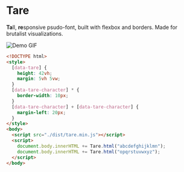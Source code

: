 # Tare

<b>Ta</b>ll, <b>re</b>sponsive psudo-font, built with flexbox and borders.
Made for brutalist visualizations.

<img src="/demo.gif" alt="Demo GIF">

```html
<!DOCTYPE html>
<style>
  [data-tare] {
    height: 42vh;
    margin: 5vh 5vw;
  }
  [data-tare-character] * {
    border-width: 10px;
  }
  [data-tare-character] + [data-tare-character] {
    margin-left: 20px;
  }
</style>
<body>
  <script src="./dist/tare.min.js"></script>
  <script>
    document.body.innerHTML += Tare.html("abcdefghijklmn");
    document.body.innerHTML += Tare.html("opqrstuvwxyz");
  </script>
</body>
```
